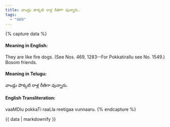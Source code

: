 ```yaml
---
title: వాండ్లు పొక్కటి రాళ్ల రీతిగా వున్నారు.
tags:
  - "469"
---
```


{% capture data %}
#### Meaning in English:
They are like fire dogs.
(See Nos. 469, 1283--For Pokkatirallu see No. 1549.)
Bosom friends.

#### Meaning in Telugu:
వాండ్లు పొక్కటి రాళ్ల రీతిగా వున్నారు.

#### English Transliteration:
vaaMDlu pokkaTi raaLla reetigaa vunnaaru.
{% endcapture %}

{{ data | markdownify }}

